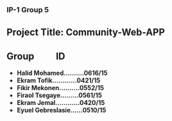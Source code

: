 ### IP-1 Group 5  
## Project Title: Community-Web-APP  

## Group &nbsp;&nbsp;&nbsp;&nbsp;&nbsp; &nbsp;&nbsp;&nbsp;ID
- **Halid Mohamed..........0616/15** 
- **Ekram Tofik............0421/15**
- **Fikir Mekonen..........0552/15**  
- **Firaol Tsegaye.........0561/15**
- **Ekram Jemal............0420/15**
- **Eyuel Gebreslasie......0510/15**
